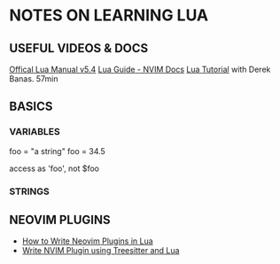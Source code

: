 # NOTES ON LEARNING LUA

## USEFUL VIDEOS & DOCS

[Offical Lua Manual v5.4](http://www.lua.org/manual/5.4/)
[Lua Guide - NVIM Docs](https://neovim.io/doc/user/lua-guide.html)
[Lua Tutorial](https://www.youtube.com/watch?v=iMacxZQMPXs) with Derek Banas. 57min

## BASICS

### VARIABLES

foo = "a string"
foo = 34.5

access as 'foo', not $foo

### STRINGS

## NEOVIM PLUGINS

- [How to Write Neovim Plugins in Lua](https://dev.to/2nit/how-to-write-neovim-plugins-in-lua-5cca)
- [Write NVIM Plugin using Treesitter and Lua](https://www.youtube.com/watch?v=dPQfsASHNkg)
